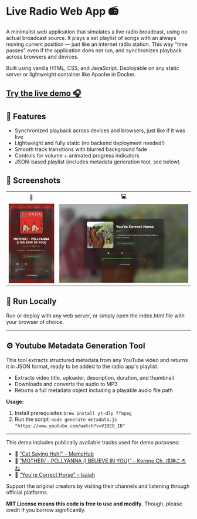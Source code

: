 # Live Radio Web App 📻

A minimalist web application that simulates a live radio broadcast, using no actual broadcast source. It plays a set playlist of songs with an always moving current position — just like an internet radio station. This way "time passes" even if the application does not run, and synchronizes playback across browsers and devices. 

Built using vanilla HTML, CSS, and JavaScript. Deployable on any static server or lightweight container like Apache in Docker.

## **[Try the live demo 🎧](https://alf-arv.github.io/live-radio-web-app/)**  


## 🚀 Features

- Synchronized playback across devices and browsers, just like if it was live
- Lightweight and fully static (no backend deployment needed!)
- Smooth track transitions with blurred background fade
- Controls for volume + animated progress indicators
- JSON-based playlist (includes metadata generation tool, see below)

## 📸 Screenshots

<table>
  <tr>
    <th>📱</th>
    <th>💻</th>
  </tr>
  <tr>
    <td><img src="assets/readme-assets/portrait.png" width="175" /></td>
    <td><img src="assets/readme-assets/widescreen.png" width="503" /></td>
  </tr>
</table>

## 🧪 Run Locally

Run or deploy with any web server, or simply open the index.html file with your browser of choice. 

---

## ⚙️ Youtube Metadata Generation Tool

This tool extracts structured metadata from any YouTube video and returns it in JSON format, ready to be added to the radio app's playlist.

- Extracts video title, uploader, description, duration, and thumbnail
- Downloads and converts the audio to MP3
- Returns a full metadata object including a playable audio file path

**Usage:**
1. Install prerequisites `brew install yt-dlp ffmpeg`
2. Run the script: `node generate-metadata.js "https://www.youtube.com/watch?v=VIDEO_ID"`

---

This demo includes publically available tracks used for demo purposes:
- 🎵 [“Cat Saying Huh!” – MemeHub](https://www.youtube.com/watch?v=xVWeRnStdSA)
- 🎵 [“MOTHER/ - POLLYANNA (I BELIEVE IN YOU)” – Korone Ch. 戌神ころね](https://www.youtube.com/watch?v=Za9BWNQaJYI)
- 🎵 [“You're Correct Horse” – Isaiah](https://www.youtube.com/watch?v=b3_lVSrPB6w)

Support the original creators by visiting their channels and listening through official platforms.

**MIT License means this code is free to use and modify.** Though, please credit if you borrow significantly.
